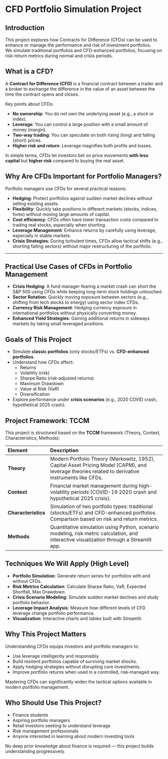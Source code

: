 # CFD Portfolio Simulation Project

## Introduction

This project explores how Contracts for Difference (CFDs) can be used to enhance or manage the performance and risk of investment portfolios.  
We simulate traditional portfolios and CFD-enhanced portfolios, focusing on risk-return metrics during normal and crisis periods.


## What is a CFD?

A **Contract for Difference (CFD)** is a financial contract between a trader and a broker to exchange the difference in the value of an asset between the time the contract opens and closes.

Key points about CFDs:
- **No ownership**: You do not own the underlying asset (e.g., a stock or index).
- **Leverage**: You can control a large position with a small amount of money (margin).
- **Two-way trading**: You can speculate on both rising (long) and falling (short) prices.
- **Higher risk and return**: Leverage magnifies both profits and losses.

In simple terms, CFDs let investors bet on price movements **with less capital** but **higher risk** compared to buying the real asset.



## Why Are CFDs Important for Portfolio Managers?

Portfolio managers use CFDs for several practical reasons:

- **Hedging**: Protect portfolios against sudden market declines without selling existing assets.
- **Flexibility**: Quickly take positions in different markets (stocks, indices, forex) without moving large amounts of capital.
- **Cost efficiency**: CFDs often have lower transaction costs compared to trading real stocks, especially when shorting.
- **Leverage Management**: Enhance returns by carefully using leverage, especially in stable markets.
- **Crisis Strategies**: During turbulent times, CFDs allow tactical shifts (e.g., shorting falling sectors) without major restructuring of the portfolio.

---

## Practical Use Cases of CFDs in Portfolio Management

- **Crisis Hedging**: A fund manager fearing a market crash can short the S&P 500 using CFDs while keeping long-term stock holdings untouched.
- **Sector Rotation**: Quickly moving exposure between sectors (e.g., shifting from tech stocks to energy) using sector index CFDs.
- **Currency Risk Management**: Hedging currency exposure in international portfolios without physically converting money.
- **Enhanced Yield Strategies**: Gaining additional returns in sideways markets by taking small leveraged positions.



## Goals of This Project

- Simulate **classic portfolios** (only stocks/ETFs) vs. **CFD-enhanced portfolios**.
- Understand how CFDs affect:
  - Returns
  - Volatility (risk)
  - Sharpe Ratio (risk-adjusted returns)
  - Maximum Drawdown
  - Value at Risk (VaR)
  - Diversification
- Explore performance under **crisis scenarios** (e.g., 2020 COVID crash, hypothetical 2025 crash).



## Project Framework: TCCM

This project is structured based on the **TCCM** framework (Theory, Context, Characteristics, Methods):

| Element | Description |
|:---|:---|
| **Theory** | Modern Portfolio Theory (Markowitz, 1952), Capital Asset Pricing Model (CAPM), and leverage theories related to derivative instruments like CFDs. |
| **Context** | Financial market management during high-volatility periods (COVID-19 2020 crash and hypothetical 2025 crisis). |
| **Characteristics** | Simulation of two portfolio types: traditional (stocks/ETFs) and CFD-enhanced portfolios. Comparison based on risk and return metrics. |
| **Methods** | Quantitative simulation using Python, scenario modeling, risk metric calculation, and interactive visualization through a Streamlit app. |


## Techniques We Will Apply (High Level)

- **Portfolio Simulation**: Generate return series for portfolios with and without CFDs.
- **Risk Metrics Calculation**: Calculate Sharpe Ratio, VaR, Expected Shortfall, Max Drawdown.
- **Crisis Scenario Modeling**: Simulate sudden market declines and study portfolio behavior.
- **Leverage Impact Analysis**: Measure how different levels of CFD leverage change portfolio performance.
- **Visualization**: Interactive charts and tables built with Streamlit.



## Why This Project Matters

Understanding CFDs equips investors and portfolio managers to:
- Use leverage intelligently and responsibly.
- Build resilient portfolios capable of surviving market shocks.
- Apply hedging strategies without disrupting core investments.
- Improve portfolio returns when used in a controlled, risk-managed way.

Mastering CFDs can significantly widen the tactical options available in modern portfolio management.


## Who Should Use This Project?

- Finance students
- Aspiring portfolio managers
- Retail investors seeking to understand leverage
- Risk management professionals
- Anyone interested in learning about modern investing tools

No deep prior knowledge about finance is required — this project builds understanding progressively.


